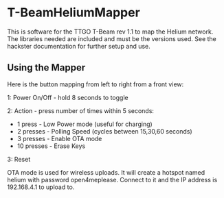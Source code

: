 # T-BeamHeliumMapper
 This is software for the TTGO T-Beam rev 1.1 to map the Helium network.  The libraries needed are included and must be the versions used.  See the hackster documentation for further setup and use.
 
 
## Using the Mapper
Here is the button mapping from left to right from a front view:

1: Power On/Off - hold 8 seconds to toggle

2: Action - press number of times within 5 seconds:
- 1 press - Low Power mode (useful for charging)
- 2 presses - Polling Speed (cycles between 15,30,60 seconds)
- 3 presses - Enable OTA mode
- 10 presses - Erase Keys

3: Reset

OTA mode is used for wireless uploads. It will create a hotspot named helium with password open4meplease. Connect to it and the IP address is 192.168.4.1 to upload to.
